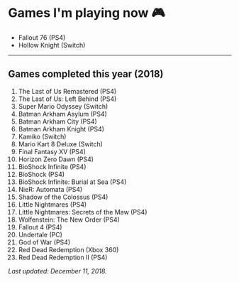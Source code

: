 # Games I'm playing now 🎮

- Fallout 76 (PS4)
- Hollow Knight (Switch)

---

## Games completed this year (2018)

1. The Last of Us Remastered (PS4)
1. The Last of Us: Left Behind (PS4)
1. Super Mario Odyssey (Switch)
1. Batman Arkham Asylum (PS4)
1. Batman Arkham City (PS4)
1. Batman Arkham Knight (PS4)
1. Kamiko (Switch)
1. Mario Kart 8 Deluxe (Switch)
1. Final Fantasy XV (PS4)
1. Horizon Zero Dawn (PS4)
1. BioShock Infinite (PS4)
1. BioShock (PS4)
1. BioShock Infinite: Burial at Sea (PS4)
1. NieR: Automata (PS4)
1. Shadow of the Colossus (PS4)
1. Little Nightmares (PS4)
1. Little Nightmares: Secrets of the Maw (PS4)
1. Wolfenstein: The New Order (PS4)
1. Fallout 4 (PS4)
1. Undertale (PC)
1. God of War (PS4)
1. Red Dead Redemption (Xbox 360)
1. Red Dead Redemption II (PS4)

*Last updated: December 11, 2018.*
